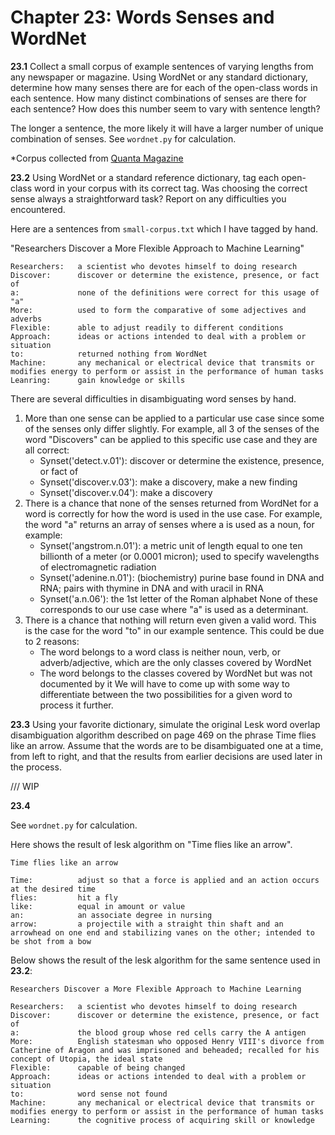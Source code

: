 # Chapter 23: Words Senses and WordNet

__23.1__ Collect a small corpus of example sentences of varying lengths from any
newspaper or magazine. Using WordNet or any standard dictionary, determine how many senses there are for each of the open-class words in each sentence. How many distinct combinations of senses are there for each sentence? How does this number seem to vary with sentence length?

The longer a sentence, the more likely it will have a larger number of unique combination of senses. See ```wordnet.py``` for calculation. 

*Corpus collected from [Quanta Magazine](https://www.quantamagazine.org/researchers-discover-a-more-flexible-approach-to-machine-learning-20230207/)

__23.2__ Using WordNet or a standard reference dictionary, tag each open-class word in your corpus with its correct tag. Was choosing the correct sense always a straightforward task? Report on any difficulties you encountered.

Here are a sentences from ```small-corpus.txt``` which I have tagged by hand. 

"Researchers Discover a More Flexible Approach to Machine Learning"

```
Researchers:   a scientist who devotes himself to doing research
Discover:      discover or determine the existence, presence, or fact of
a:             none of the definitions were correct for this usage of "a"
More:          used to form the comparative of some adjectives and adverbs
Flexible:      able to adjust readily to different conditions
Approach:      ideas or actions intended to deal with a problem or situation
to:            returned nothing from WordNet
Machine:       any mechanical or electrical device that transmits or modifies energy to perform or assist in the performance of human tasks
Leanring:      gain knowledge or skills
```

There are several difficulties in disambiguating word senses by hand.
1. More than one sense can be applied to a particular use case since some of the senses only differ slightly. For example, all 3 of the senses of the word "Discovers" can be applied to this specific use case and they are all correct:
    * Synset('detect.v.01'): discover or determine the existence, presence, or fact of
    * Synset('discover.v.03'): make a discovery, make a new finding
    * Synset('discover.v.04'): make a discovery
2. There is a chance that none of the senses returned from WordNet for a word is correctly for how the word is used in the use case. For example, the word "a" returns an array of senses where a is used as a noun, for example:
   * Synset('angstrom.n.01'): a metric unit of length equal to one ten billionth of a meter (or 0.0001 micron); used to specify wavelengths of electromagnetic radiation
   * Synset('adenine.n.01'): (biochemistry) purine base found in DNA and RNA; pairs with thymine in DNA and with uracil in RNA
   * Synset('a.n.06'): the 1st letter of the Roman alphabet
   None of these corresponds to our use case where "a" is used as a determinant.
3. There is a chance that nothing will return even given a valid word. This is the case for the word "to" in our example sentence. This could be due to 2 reasons:
   * The word belongs to a word class is neither noun, verb, or adverb/adjective, which are the only classes covered by WordNet
   * The word belongs to the classes covered by WordNet but was not documented by it
   We will have to come up with some way to differentiate between the two possibilities for a given word to process it further.

__23.3__ Using your favorite dictionary, simulate the original Lesk word overlap disambiguation algorithm described on page 469 on the phrase Time flies like an arrow. Assume that the words are to be disambiguated one at a time, from left to right, and that the results from earlier decisions are used later in the process.


/// WIP



__23.4__ 

See ```wordnet.py``` for calculation. 

Here shows the result of lesk algorithm on "Time flies like an arrow".
```
Time flies like an arrow

Time:          adjust so that a force is applied and an action occurs at the desired time
flies:         hit a fly
like:          equal in amount or value
an:            an associate degree in nursing
arrow:         a projectile with a straight thin shaft and an arrowhead on one end and stabilizing vanes on the other; intended to be shot from a bow
```

Below shows the result of the lesk algorithm for the same sentence used in __23.2__:
```
Researchers Discover a More Flexible Approach to Machine Learning

Researchers:   a scientist who devotes himself to doing research
Discover:      discover or determine the existence, presence, or fact of
a:             the blood group whose red cells carry the A antigen
More:          English statesman who opposed Henry VIII's divorce from Catherine of Aragon and was imprisoned and beheaded; recalled for his concept of Utopia, the ideal state
Flexible:      capable of being changed
Approach:      ideas or actions intended to deal with a problem or situation
to:            word sense not found
Machine:       any mechanical or electrical device that transmits or modifies energy to perform or assist in the performance of human tasks
Learning:      the cognitive process of acquiring skill or knowledge
```